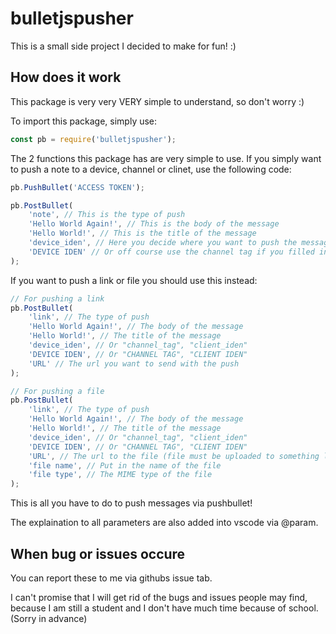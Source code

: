 # bulletjspusher
This is a small side project I decided to make for fun! :)

## How does it work
This package is very very VERY simple to understand, so don't worry :)

To import this package, simply use:
```js
const pb = require('bulletjspusher');
```

The 2 functions this package has are very simple to use.
If you simply want to push a note to a device, channel or clinet, use the following code:
```js
pb.PushBullet('ACCESS TOKEN');

pb.PostBullet(
    'note', // This is the type of push
    'Hello World Again!', // This is the body of the message
    'Hello World!', // This is the title of the message
    'device_iden', // Here you decide where you want to push the message. Other options are "channel_tag" and "client_iden"
    'DEVICE IDEN' // Or off course use the channel tag if you filled in "channel_tag" before or the client iden if you filled in "client_iden" before
);
```

If you want to push a link or file you should use this instead:
```js
// For pushing a link
pb.PostBullet(
    'link', // The type of push
    'Hello World Again!', // The body of the message
    'Hello World!', // The title of the message
    'device_iden', // Or "channel_tag", "client_iden"
    'DEVICE IDEN', // Or "CHANNEL TAG", "CLIENT IDEN"
    'URL' // The url you want to send with the push
);

// For pushing a file
pb.PostBullet(
    'link', // The type of push
    'Hello World Again!', // The body of the message
    'Hello World!', // The title of the message
    'device_iden', // Or "channel_tag", "client_iden"
    'DEVICE IDEN', // Or "CHANNEL TAG", "CLIENT IDEN"
    'URL', // The url to the file (file must be uploaded to something like mediafire for example)
    'file name', // Put in the name of the file
    'file type', // The MIME type of the file
);
```

This is all you have to do to push messages via pushbullet!

The explaination to all parameters are also added into vscode via @param.

## When bug or issues occure
You can report these to me via githubs issue tab.

I can't promise that I will get rid of the bugs and issues people may find,
because I am still a student and I don't have much time because of school.
(Sorry in advance)